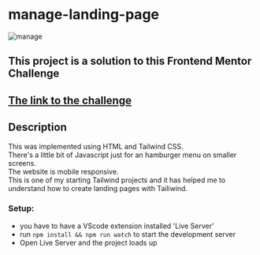 # manage-landing-page

![manage](https://i.postimg.cc/yxVGBDM3/landing-page.png)

## This project is a solution to this Frontend Mentor Challenge

## [The link to the challenge](https://www.frontendmentor.io/challenges/manage-landing-page-SLXqC6P5)

## Description

This was implemented using HTML and Tailwind CSS.<br>There's a little bit of Javascript just for an hamburger menu on smaller screens.<br>The website is mobile responsive.<br>This is one of my starting Tailwind projects and it has helped me to understand how to create landing pages with Tailiwind.

### Setup:

- you have to have a VScode extension installed 'Live Server'
- run `npm install && npm run watch` to start the development server
- Open Live Server and the project loads up
